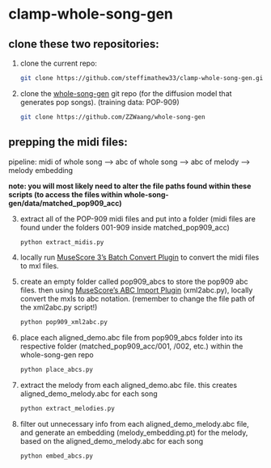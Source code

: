 # clamp-whole-song-gen
## clone these two repositories:
1. clone the current repo:
   ```bash
   git clone https://github.com/steffimathew33/clamp-whole-song-gen.git
   ```
2. clone the [whole-song-gen](https://github.com/ZZWaang/whole-song-gen) git repo (for the diffusion model that generates pop songs). (training data: POP-909)

   ```bash
   git clone https://github.com/ZZWaang/whole-song-gen
   ```

## prepping the midi files:
pipeline: midi of whole song --> abc of whole song --> abc of melody --> melody embedding

**note: you will most likely need to alter the file paths found within these scripts (to access the files within whole-song-gen/data/matched_pop909_acc)**

3. extract all of the POP-909 midi files and put into a folder (midi files are found under the folders 001-909 inside matched_pop909_acc)

   ```bash
   python extract_midis.py
   ```
   
4. locally run [MuseScore 3’s Batch Convert Plugin](https://musescore.org/en/project/batch-convert) to convert the midi files to mxl files.

5. create an empty folder called pop909_abcs to store the pop909 abc files. then using [MuseScore’s ABC Import Plugin](https://musescore.org/en/project/abc-importexport) (xml2abc.py), locally convert the mxls to abc notation. (remember to change the file path of the xml2abc.py script!)

   ```bash
   python pop909_xml2abc.py
   ```
   
6. place each aligned_demo.abc file from pop909_abcs folder into its respective folder (matched_pop909_acc/001, /002, etc.) within the whole-song-gen repo

   ```bash
   python place_abcs.py
   ```
   
7. extract the melody from each aligned_demo.abc file. this creates aligned_demo_melody.abc for each song

   ```bash
   python extract_melodies.py
   ```
   
8. filter out unnecessary info from each aligned_demo_melody.abc file, and generate an embedding (melody_embedding.pt) for the melody, based on the aligned_demo_melody.abc for each song

   ```bash
   python embed_abcs.py
   ```
